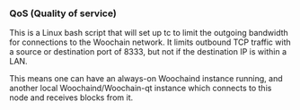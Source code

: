 ### QoS (Quality of service) ###

This is a Linux bash script that will set up tc to limit the outgoing bandwidth for connections to the Woochain network. It limits outbound TCP traffic with a source or destination port of 8333, but not if the destination IP is within a LAN.

This means one can have an always-on Woochaind instance running, and another local Woochaind/Woochain-qt instance which connects to this node and receives blocks from it.
